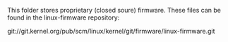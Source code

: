 This folder stores proprietary (closed soure) firmware.
These files can be found in the linux-firmware repository:

git://git.kernel.org/pub/scm/linux/kernel/git/firmware/linux-firmware.git
